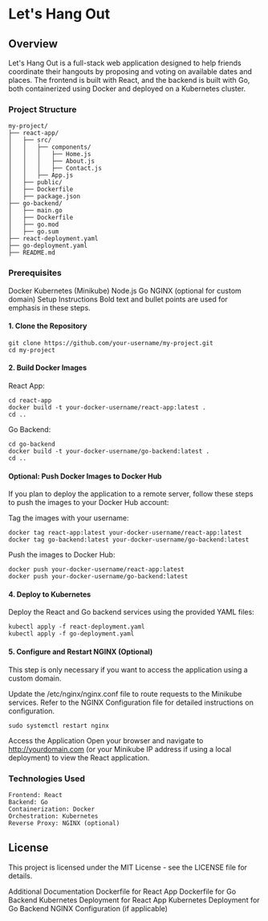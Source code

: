 # Let's Hang Out
## Overview
Let's Hang Out is a full-stack web application designed to help friends coordinate their hangouts by proposing and voting on available dates and places. The frontend is built with React, and the backend is built with Go, both containerized using Docker and deployed on a Kubernetes cluster.

### Project Structure
```
my-project/
├── react-app/
│   ├── src/
│   │   ├── components/
│   │   │   ├── Home.js
│   │   │   ├── About.js
│   │   │   ├── Contact.js
│   │   ├── App.js
│   ├── public/
│   ├── Dockerfile
│   ├── package.json
├── go-backend/
│   ├── main.go
│   ├── Dockerfile
│   ├── go.mod
│   ├── go.sum
├── react-deployment.yaml
├── go-deployment.yaml
├── README.md
```

### Prerequisites
Docker
Kubernetes (Minikube)
Node.js
Go
NGINX (optional for custom domain)
Setup Instructions
Bold text and bullet points are used for emphasis in these steps.

#### 1. Clone the Repository
```
git clone https://github.com/your-username/my-project.git
cd my-project
```

#### 2. Build Docker Images
React App:

```
cd react-app
docker build -t your-docker-username/react-app:latest .
cd ..
```

Go Backend:

```
cd go-backend
docker build -t your-docker-username/go-backend:latest .
cd ..
```

#### Optional: Push Docker Images to Docker Hub

If you plan to deploy the application to a remote server, follow these steps to push the images to your Docker Hub account:

Tag the images with your username:
```
docker tag react-app:latest your-docker-username/react-app:latest
docker tag go-backend:latest your-docker-username/go-backend:latest
```

Push the images to Docker Hub:
```
docker push your-docker-username/react-app:latest
docker push your-docker-username/go-backend:latest
```

#### 4. Deploy to Kubernetes
Deploy the React and Go backend services using the provided YAML files:

```
kubectl apply -f react-deployment.yaml
kubectl apply -f go-deployment.yaml
```

#### 5. Configure and Restart NGINX (Optional)
This step is only necessary if you want to access the application using a custom domain.

Update the /etc/nginx/nginx.conf file to route requests to the Minikube services. Refer to the NGINX Configuration file for detailed instructions on configuration.

```
sudo systemctl restart nginx
```

Access the Application
Open your browser and navigate to http://yourdomain.com (or your Minikube IP address if using a local deployment) to view the React application.

### Technologies Used
```
Frontend: React
Backend: Go
Containerization: Docker
Orchestration: Kubernetes
Reverse Proxy: NGINX (optional)
```

## License

This project is licensed under the MIT License - see the LICENSE file for details.


Additional Documentation
Dockerfile for React App
Dockerfile for Go Backend
Kubernetes Deployment for React App
Kubernetes Deployment for Go Backend
NGINX Configuration (if applicable)







